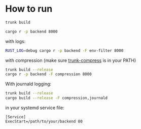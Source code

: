 
# How to run

```bash
trunk build 

cargo r -p backend 8000
```

with logs:

```bash
RUST_LOG=debug cargo r -p backend -F env-filter 8000
```

with compression (make sure [trunk-compress](https://github.com/Madoshakalaka/trunk-compress/releases/latest) is in your PATH)

```bash
trunk build --release
cargo r -p backend -F compression 8000 
```

With journald logging:

```bash
trunk build --release
cargo build --release -F compression,journald
```

in your systemd service file:

```service
[Service]
ExecStart=/path/to/your/backend 80

